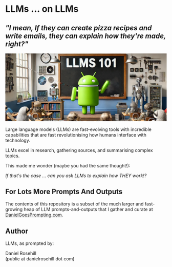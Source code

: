 # LLMs ... on LLMs

## *"I mean, If they can create pizza recipes and write emails, they can explain how they're made, right?"*

![alt text](images/header.webp)

 Large language models (LLMs) are fast-evolving tools with incredible capabilities that are fast revolutionising how humans interface with technology.

 LLMs excel in research, gathering sources, and summarising complex topics.

This made me wonder (maybe you had the same thought!):

*If that's the case ... can you ask LLMs to explain how THEY work!?*


## For Lots More Prompts And Outputs

The contents of this repository is a subset of the much larger and fast-growing heap of LLM prompts-and-outputs that I gather and curate at [DanielGoesPrompting.com](https://danielgoesprompting.com).


## Author

LLMs, as prompted by:

Daniel Rosehill  
(public at danielrosehill dot com)


 





